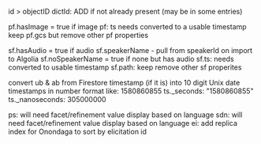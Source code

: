 id > objectID
dictId: ADD if not already present (may be in some entries)

pf.hasImage = true if image
pf: ts needs converted to a usable timestamp
keep pf.gcs but remove other pf properties

sf.hasAudio = true if audio
sf.speakerName - pull from speakerId on import to Algolia 
sf.noSpeakerName = true if none but has audio
sf.ts: needs converted to usable timestamp
sf.path: keep
remove other sf properites

convert ub & ab from Firestore timestamp (if it is) into 10 digit Unix date timestamps in number format like: 1580860855
    ts._seconds: "1580860855"
    ts._nanoseconds: 305000000

ps: will need facet/refinement value display based on language
sdn: will need facet/refinement value display based on language
ei: add replica index for Onondaga to sort by elicitation id
